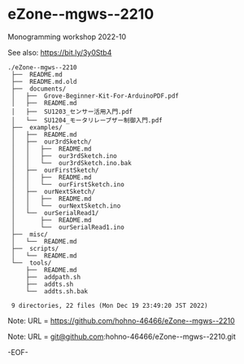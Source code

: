 # eZone--mgws--2210

Monogramming workshop 2022-10

See also: https://bit.ly/3y0Stb4

    ./eZone--mgws--2210
     ├──  README.md
     ├──  README.md.old
     ├──  documents/
     │   ├──  Grove-Beginner-Kit-For-ArduinoPDF.pdf
     │   ├──  README.md
     │   ├──  SU1203_センサー活用入門.pdf
     │   └──  SU1204_モータリレーブザー制御入門.pdf
     ├──  examples/
     │   ├──  README.md
     │   ├──  our3rdSketch/
     │   │   ├──  README.md
     │   │   ├──  our3rdSketch.ino
     │   │   └──  our3rdSketch.ino.bak
     │   ├──  ourFirstSketch/
     │   │   ├──  README.md
     │   │   └──  ourFirstSketch.ino
     │   ├──  ourNextSketch/
     │   │   ├──  README.md
     │   │   └──  ourNextSketch.ino
     │   └──  ourSerialRead1/
     │       ├──  README.md
     │       └──  ourSerialRead1.ino
     ├──  misc/
     │   └──  README.md
     ├──  scripts/
     │   └──  README.md
     └──  tools/
         ├──  README.md
         ├──  addpath.sh
         ├──  addts.sh
         └──  addts.sh.bak
     
     9 directories, 22 files (Mon Dec 19 23:49:20 JST 2022)


Note: URL = https://github.com/hohno-46466/eZone--mgws--2210

Note: URL = git@github.com:hohno-46466/eZone--mgws--2210.git

-EOF-
